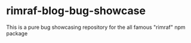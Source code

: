 # rimraf-blog-bug-showcase
This is a pure bug showcasing repository for the all famous "rimraf" npm package
